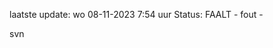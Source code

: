 laatste update: 
wo 08-11-2023  7:54   uur 
Status: FAALT - fout - 
<div class="service R">svn</div>